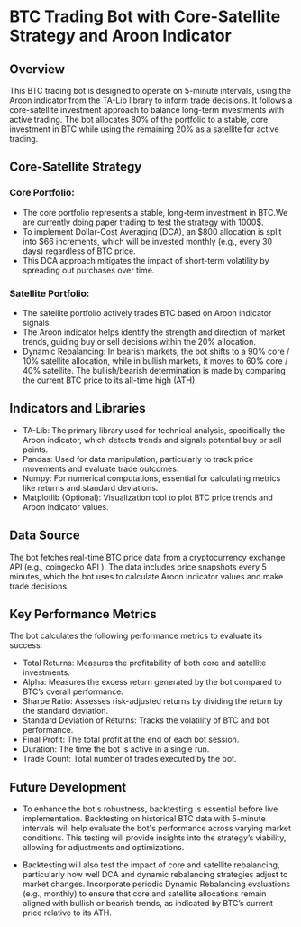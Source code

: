 # BTC Trading Bot with Core-Satellite Strategy and Aroon Indicator 
## Overview
This BTC trading bot is designed to operate on 5-minute intervals, using the Aroon indicator from the TA-Lib library to inform trade decisions. It follows a core-satellite investment approach to balance long-term investments with active trading. The bot allocates 80% of the portfolio to a stable, core investment in BTC while using the remaining 20% as a satellite for active trading.

## Core-Satellite Strategy
### Core Portfolio:

* The core portfolio represents a stable, long-term investment in BTC.We are currently doing paper trading to test the strategy with 1000$.
* To implement Dollar-Cost Averaging (DCA), an $800 allocation is split into $66 increments, which will be invested monthly (e.g., every 30 days) regardless of BTC price.
* This DCA approach mitigates the impact of short-term volatility by spreading out purchases over time.

### Satellite Portfolio:

* The satellite portfolio actively trades BTC based on Aroon indicator signals.
* The Aroon indicator helps identify the strength and direction of market trends, guiding buy or sell decisions within the 20% allocation.
* Dynamic Rebalancing: In bearish markets, the bot shifts to a 90% core / 10% satellite allocation, while in bullish markets, it moves to 60% core / 40% satellite. The bullish/bearish determination is made by comparing the current BTC price to its all-time high (ATH).

## Indicators and Libraries
* TA-Lib: The primary library used for technical analysis, specifically the Aroon indicator, which detects trends and signals potential buy or sell points.
* Pandas: Used for data manipulation, particularly to track price movements and evaluate trade outcomes.
* Numpy: For numerical computations, essential for calculating metrics like returns and standard deviations.
* Matplotlib (Optional): Visualization tool to plot BTC price trends and Aroon indicator values.

## Data Source
The bot fetches real-time BTC price data from a cryptocurrency exchange API (e.g., coingecko API ). The data includes price snapshots every 5 minutes, which the bot uses to calculate Aroon indicator values and make trade decisions.

## Key Performance Metrics
The bot calculates the following performance metrics to evaluate its success:

* Total Returns: Measures the profitability of both core and satellite investments.
* Alpha: Measures the excess return generated by the bot compared to BTC’s overall performance.
* Sharpe Ratio: Assesses risk-adjusted returns by dividing the return by the standard deviation.
* Standard Deviation of Returns: Tracks the volatility of BTC and bot performance.
* Final Profit: The total profit at the end of each bot session.
* Duration: The time the bot is active in a single run.
* Trade Count: Total number of trades executed by the bot.

## Future Development
* To enhance the bot's robustness, backtesting is essential before live implementation. Backtesting on historical BTC data with 5-minute intervals will help evaluate the bot's performance across varying market conditions. This testing will provide insights into the strategy’s viability, allowing for adjustments and optimizations.

* Backtesting will also test the impact of core and satellite rebalancing, particularly how well DCA and dynamic rebalancing strategies adjust to market changes.
Incorporate periodic Dynamic Rebalancing evaluations (e.g., monthly) to ensure that core and satellite allocations remain aligned with bullish or bearish trends, as indicated by BTC’s current price relative to its ATH.
